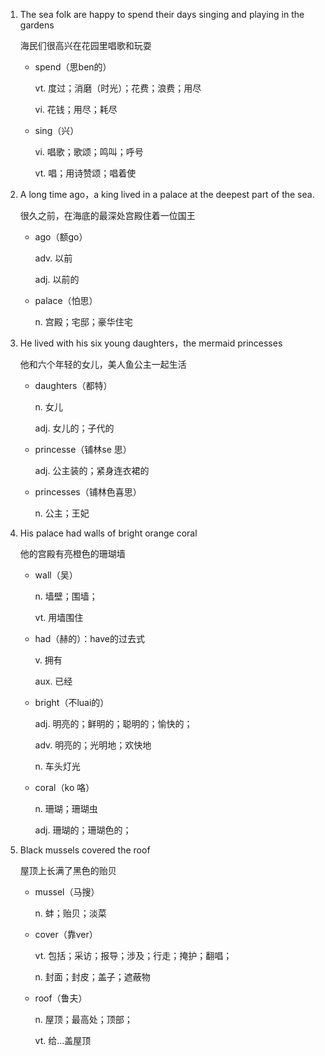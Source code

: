 1. The sea folk are happy to spend their days singing and playing in the gardens

    海民们很高兴在花园里唱歌和玩耍

    - spend（思ben的）

        vt. 度过；消磨（时光）；花费；浪费；用尽

        vi. 花钱；用尽；耗尽

    - sing（兴）

        vi. 唱歌；歌颂；鸣叫；呼号

        vt. 唱；用诗赞颂；唱着使

2. A long time ago，a king lived in a palace at the deepest part of the sea.

    很久之前，在海底的最深处宫殿住着一位国王

    - ago（额go）

        adv. 以前

        adj. 以前的

    - palace（怕思）

        n. 宫殿；宅邸；豪华住宅

    
3. He lived with his six young daughters，the mermaid princesses

    他和六个年轻的女儿，美人鱼公主一起生活

    - daughters（都特）

        n. 女儿

        adj. 女儿的；子代的

    - princesse（铺林se 思）

        adj. 公主装的；紧身连衣裙的

    - princesses（铺林色喜思）

        n. 公主；王妃
    
4. His palace had walls of bright orange coral

    他的宫殿有亮橙色的珊瑚墙


    - wall（吴）

        n. 墙壁；围墙；

        vt. 用墙围住

    - had（赫的）：have的过去式

        v. 拥有

        aux. 已经

    - bright（不luai的）

        adj. 明亮的；鲜明的；聪明的；愉快的；

        adv. 明亮的；光明地；欢快地

        n. 车头灯光

    - coral（ko 咯）

        n. 珊瑚；珊瑚虫

        adj. 珊瑚的；珊瑚色的；


5. Black mussels covered the roof

    屋顶上长满了黑色的贻贝

    - mussel（马搜）

        n. 蚌；贻贝；淡菜

    - cover（靠ver）

        vt. 包括；采访；报导；涉及；行走；掩护；翻唱；

        n. 封面；封皮；盖子；遮蔽物
    
    - roof（鲁夫）

        n. 屋顶；最高处；顶部；

        vt. 给...盖屋顶

    
    